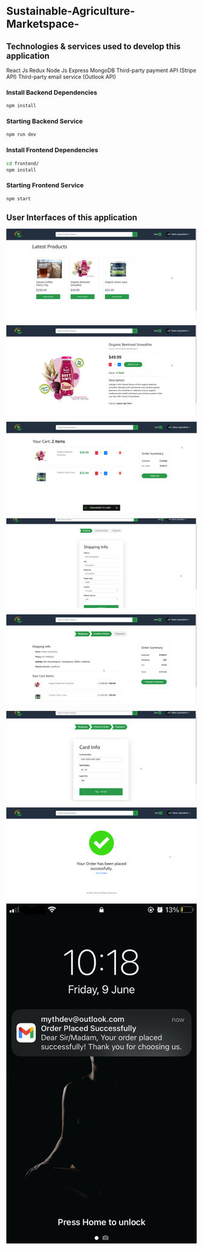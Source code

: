 # Sustainable-Agriculture-Marketspace-

## Technologies & services used to develop this application

React Js
Redux
Node Js
Express
MongoDB
Third-party payment API (Stripe API)
Third-party email service (Outlook API)

### Install Backend Dependencies

```bash
npm install
```

### Starting Backend Service

```bash
npm run dev
```

### Install Frontend Dependencies

```bash
cd frontend/
npm install
```

### Starting Frontend Service

```bash
npm start
```

## User Interfaces of this application

![CHEESE!](screenshots/1_home_page.png)

![CHEESE!](screenshots/2_item_page.png)

![CHEESE!](screenshots/3_cart.png)

![CHEESE!](screenshots/4_shipping_details.png)

![CHEESE!](screenshots/5_confirm_shipping.png)

![CHEESE!](screenshots/6_payment_gateway.png)

![CHEESE!](screenshots/7_successful_payment.png)

![CHEESE!](screenshots/8_successful_mail.jpeg)

